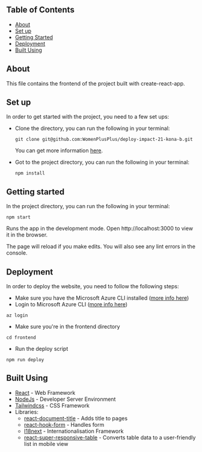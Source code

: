 ## Table of Contents

- [About](#about)
- [Set up](#set_up)
- [Getting Started](#getting_started)
- [Deployment](#deployment)
- [Built Using](#built_using)

## About <a name="about"></a>

This file contains the frontend of the project built with create-react-app.

## Set up<a name="set_up"></a>

In order to get started with the project, you need to a few set ups:

- Clone the directory, you can run the following in your terminal:
  ```
  git clone git@github.com:WomenPlusPlus/deploy-impact-21-kona-b.git
  ```
  You can get more information [here](https://git-scm.com/book/en/v2/Git-Basics-Getting-a-Git-Repository).

- Got to the project directory, you can run the following in your terminal:
  ```
  npm install
  ```

## Getting started <a name = "getting_started"></a>

In the project directory, you can run the following in your terminal:
```
npm start
```
Runs the app in the development mode.
Open http://localhost:3000 to view it in the browser.

The page will reload if you make edits.
You will also see any lint errors in the console.

## Deployment <a name = "deployment"></a>

In order to deploy the website, you need to follow the following steps:
- Make sure you have the Microsoft Azure CLI installed ([more info here](https://docs.microsoft.com/en-us/cli/azure/install-azure-cli))
- Login to Microsoft Azure CLI ([more info here](https://docs.microsoft.com/en-us/azure/app-service/quickstart-python?tabs=bash&pivots=python-framework-flask)) 
```
az login
```
- Make sure you're in the frontend directory 
```
cd frontend
```
- Run the deploy script
```
npm run deploy
```

## Built Using <a name = "built_using"></a>

- [React](https://reactjs.org/) - Web Framework
- [NodeJs](https://nodejs.org/en/) - Developer Server Environment
- [Tailwindcss](https://tailwindcss.com/) - CSS Framework
- Libraries:
  - [react-document-title](https://github.com/gaearon/react-document-title) - Adds title to pages
  - [react-hook-form](https://react-hook-form.com/) - Handles form
  - [I18next](https://www.i18next.com/) - Internationalisation Framework
  - [react-super-responsive-table](https://github.com/coston/react-super-responsive-table/releases) - Converts table data to a user-friendly list in mobile view
